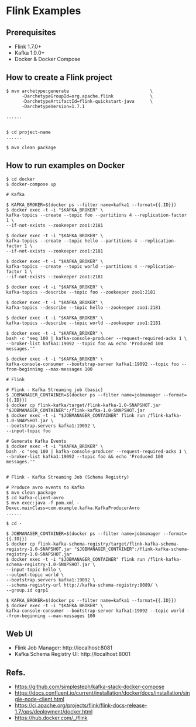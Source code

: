 # Flink  Examples

## Prerequisites

* Flink 1.7.0+
* Kafka 1.0.0+
* Docker & Docker Compose

## How to create a Flink project

```
$ mvn archetype:generate                               \
      -DarchetypeGroupId=org.apache.flink              \
      -DarchetypeArtifactId=flink-quickstart-java      \
      -DarchetypeVersion=1.7.1
      
......


$ cd project-name
......

$ mvn clean package

```

## How to run examples on Docker

```
$ cd docker
$ docker-compose up
```

```
# Kafka

$ KAFKA_BROKER=$(docker ps --filter name=kafka1 --format={{.ID}})
$ docker exec -t -i "$KAFKA_BROKER" \
kafka-topics --create --topic foo --partitions 4 --replication-factor 1 \
--if-not-exists --zookeeper zoo1:2181

$ docker exec -t -i "$KAFKA_BROKER" \
kafka-topics --create --topic hello --partitions 4 --replication-factor 1 \
--if-not-exists --zookeeper zoo1:2181

$ docker exec -t -i "$KAFKA_BROKER" \
kafka-topics --create --topic world --partitions 4 --replication-factor 1 \
--if-not-exists --zookeeper zoo1:2181

$ docker exec -t -i "$KAFKA_BROKER" \
kafka-topics --describe --topic foo --zookeeper zoo1:2181

$ docker exec -t -i "$KAFKA_BROKER" \
kafka-topics --describe --topic hello --zookeeper zoo1:2181

$ docker exec -t -i "$KAFKA_BROKER" \
kafka-topics --describe --topic world --zookeeper zoo1:2181

$ docker exec -t -i "$KAFKA_BROKER" \
bash -c "seq 100 | kafka-console-producer --request-required-acks 1 \
--broker-list kafka1:19092 --topic foo && echo 'Produced 100 messages.'"

$ docker exec -t -i "$KAFKA_BROKER" \
kafka-console-consumer --bootstrap-server kafka1:19092 --topic foo --from-beginning --max-messages 100

# Flink

# Flink - Kafka Streaming job (basic)
$ JOBMANAGER_CONTAINER=$(docker ps --filter name=jobmanager --format={{.ID}})
$ docker cp flink-kafka/target/flink-kafka-1.0-SNAPSHOT.jar "$JOBMANAGER_CONTAINER":/flink-kafka-1.0-SNAPSHOT.jar
$ docker exec -t -i "$JOBMANAGER_CONTAINER" flink run /flink-kafka-1.0-SNAPSHOT.jar \
--bootstrap.servers kafka1:19092 \
--input-topic foo 

# Generate Kafka Events
$ docker exec -t -i "$KAFKA_BROKER" \
bash -c "seq 100 | kafka-console-producer --request-required-acks 1 \
--broker-list kafka1:19092 --topic foo && echo 'Produced 100 messages.'"


# Flink - Kafka Streaming Job (Schema Registry)

# Produce avro events to Kafka
$ mvn clean package
$ cd kafka-client-avro
$ mvn exec:java -f pom.xml -Dexec.mainClass=com.example.kafka.KafkaProducerAvro
......

$ cd -
```

```
$ JOBMANAGER_CONTAINER=$(docker ps --filter name=jobmanager --format={{.ID}})
$ docker cp flink-kafka-schema-registry/target/flink-kafka-schema-registry-1.0-SNAPSHOT.jar "$JOBMANAGER_CONTAINER":/flink-kafka-schema-registry-1.0-SNAPSHOT.jar
$ docker exec -t -i "$JOBMANAGER_CONTAINER" flink run /flink-kafka-schema-registry-1.0-SNAPSHOT.jar \
--input-topic hello \
--output-topic world \
--bootstrap.servers kafka1:19092 \
--schema-registry-url http://kafka-schema-registry:8089/ \
--group.id cgrp1

$ KAFKA_BROKER=$(docker ps --filter name=kafka1 --format={{.ID}})
$ docker exec -t -i "$KAFKA_BROKER" \
kafka-console-consumer --bootstrap-server kafka1:19092 --topic world --from-beginning --max-messages 100

```

## Web UI

* Flink Job Manager: http://localhost:8081
* Kafka Schema Registry UI: http://localhost:8001

## Refs.

* https://github.com/simplesteph/kafka-stack-docker-compose
* https://docs.confluent.io/current/installation/docker/docs/installation/single-node-client.html
* https://ci.apache.org/projects/flink/flink-docs-release-1.7/ops/deployment/docker.html
* https://hub.docker.com/_/flink

